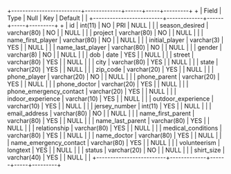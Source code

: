 +-------------------------+-------------+------+-----+---------+
+
| Field                   | Type        | Null | Key | Default |
|
+-------------------------+-------------+------+-----+---------+
+
| id                      | int(11)     | NO   | PRI | NULL    |
|
| season_desired          | varchar(80) | NO   |     | NULL    |
|
| project                 | varchar(80) | NO   |     | NULL    |
|
| name_first_player       | varchar(80) | NO   |     | NULL    |
|
| initial_player          | varchar(3)  | YES  |     | NULL    |
|
| name_last_player        | varchar(80) | NO   |     | NULL    |
|
| gender                  | varchar(8)  | NO   |     | NULL    |
|
| dob                     | date        | YES  |     | NULL    |
|
| street                  | varchar(80) | YES  |     | NULL    |
|
| city                    | varchar(80) | YES  |     | NULL    |
|
| state                   | varchar(20) | YES  |     | NULL    |
|
| zip_code                | varchar(20) | YES  |     | NULL    |
|
| phone_player            | varchar(20) | NO   |     | NULL    |
|
| phone_parent            | varchar(20) | YES  |     | NULL    |
|
| phone_doctor            | varchar(20) | YES  |     | NULL    |
|
| phone_emergency_contact | varchar(20) | YES  |     | NULL    |
|
| indoor_experience       | varchar(10) | YES  |     | NULL    |
|
| outdoor_experience      | varchar(10) | YES  |     | NULL    |
|
| jersey_number           | int(11)     | YES  |     | NULL    |
|
| email_address           | varchar(80) | NO   |     | NULL    |
|
| name_first_parent       | varchar(80) | YES  |     | NULL    |
|
| name_last_parent        | varchar(80) | YES  |     | NULL    |
|
| relationship            | varchar(80) | YES  |     | NULL    |
|
| medical_conditions      | varchar(80) | YES  |     | NULL    |
|
| name_doctor             | varchar(80) | YES  |     | NULL    |
|
| name_emergency_contact  | varchar(80) | YES  |     | NULL    |
|
| volunteerism            | longtext    | YES  |     | NULL    |
|
| status                  | varchar(20) | NO   |     | NULL    |
|
| shirt_size              | varchar(40) | YES  |     | NULL    |
|
+-------------------------+-------------+------+-----+---------+